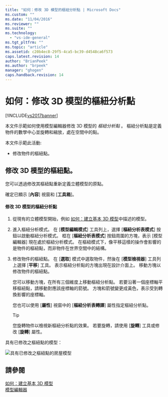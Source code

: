 ```yaml
---
title: "如何：修改 3D 模型的樞紐分析點 | Microsoft Docs"
ms.custom: ""
ms.date: "11/04/2016"
ms.reviewer: ""
ms.suite: ""
ms.technology: 
  - "vs-ide-general"
ms.tgt_pltfrm: ""
ms.topic: "article"
ms.assetid: c20b4ec8-29f5-4ca5-bc39-d4548ca6f573
caps.latest.revision: 14
author: "BrianPeek"
ms.author: "brpeek"
manager: "ghogen"
caps.handback.revision: 14
---
```

# 如何：修改 3D 模型的樞紐分析點
[!INCLUDE[vs2017banner](../code-quality/includes/vs2017banner.md)]

本文件示範如何使用模型編輯器修改 3D 模型的 *樞紐分析點* 。  樞紐分析點是定義物件的數學中心並旋轉和縮放，處在空間中的點。  
  
 本文件示範此活動:  
  
-   修改物件的樞紐點。  
  
## 修改 3D 模型的樞紐點。  
 您可以透過修改其樞紐點重新定義立體模型的原點。  
  
 確定已顯示 \[**內容**\] 視窗和 \[**工具箱**\]。  
  
#### 修改 3D 模型的樞紐分析點  
  
1.  從現有的立體模型開始，例如 [如何：建立基本 3D 模型](../Topic/How%20to:%20Create%20a%20Basic%203-D%20Model.md)中描述的模型。  
  
2.  進入樞紐分析模式。  在 \[**模型編輯模式**\] 工具列上，選擇 \[**樞紐分析表模式**\] 按鈕以啟動樞紐分析模式。  框在 \[**樞紐分析表模式**\] 按鈕周圍的方塊，表示 \[模型編輯器\] 現在處於樞紐分析模式。  在樞紐模式下，像平移這樣的操作會影響的是物件的樞紐點，而非物件在世界空間中的結構。  
  
3.  修改物件的樞紐點。  在 \[**選取**\] 模式中選取物件，然後在 \[**模型檢視器**\] 工具列上選擇 \[**平移**\] 工具。  表示樞紐分析點的方塊出現在設計介面上。  移動方塊以修改物件的樞紐點。  
  
     您可以移動方塊，在所有三個維度上移動樞紐分析點。  若要沿著一個座標軸平移樞紐點，請移動對應該座標軸的箭號。  方塊和箭號變更成黃色，表示受到轉換影響的座標軸。  
  
     您也可以使用 \[**屬性**\] 視窗中的 \[**樞紐分析表轉譯**\] 屬性指定樞紐分析點。  
  
    > [!TIP]
    >  您旋轉物件以檢視新樞紐分析點的效果。  若要旋轉，請使用 \[**旋轉**\] 工具或修改 \[**旋轉**\] 屬性。  
  
 具有已修改之樞紐點的模型：  
  
 ![具有已修改之樞紐點的房屋模型](~/designers/media/digit-modified-model.png "Digit\-Modified\-Model")  
  
## 請參閱  
 [如何：建立基本 3D 模型](../Topic/How%20to:%20Create%20a%20Basic%203-D%20Model.md)   
 [模型編輯器](../designers/model-editor.md)